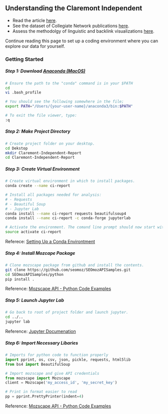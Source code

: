 ## Understanding the Claremont Independent

* Read the article [here]().
* See the dataset of Collegiate Network publications [here]().
* Assess the methodolgy of linguistic and backlink visualizations [here]().

Continue reading this page to set up a coding environment where you can explore our data for yourself.

### Getting Started

##### Step 1: Download [Anaconda (MacOS)](https://www.anaconda.com/download/#macos)
```bash
# Ensure the path to the "conda" command is in your $PATH
cd
vi .bash_profile

# You should see the following somewhere in the file;
export PATH="/Users/{your-user-name}/anaconda3/bin:$PATH"

# To exit the file viewer, type:
:q
```

##### Step 2: Make Project Directory
```bash
# Create project folder on your desktop.
cd Dekstop
mkdir Claremont-Independent-Report
cd Claremont-Independent-Report
```

##### Step 3: Create Virtual Environment
```bash
# Create virtual environment in which to install packages.
conda create --name ci-report

# Install all packages needed for analysis:
# - Requests
# - Beautiful Soup
# - Jupyter Lab
conda install --name ci-report requests beautifulsoup4
conda install --name ci-report -c conda-forge jupyterlab

# Activate the environment. The comand line prompt should now start with (ci-report).
source activate ci-report
```
Referece: [Setting Up a Conda Environtment](https://conda.io/docs/user-guide/getting-started.html)

##### Step 4: Install Mozcape Package
```bash
# Clone mozscape package from github and install the contents.
git clone https://github.com/seomoz/SEOmozAPISamples.git
cd SEOmozAPISamples/python
pip install .
```
Reference: [Mozscape API - Python Code Examples](https://github.com/seomoz/SEOmozAPISamples/tree/master/python)


##### Step 5: Launch Jupyter Lab
```bash
# Go back to root of project folder and launch jupyter.
cd ../..
jupyter lab
```
Reference: [Jupyter Documenation](http://jupyterlab.readthedocs.io/en/latest/getting_started/installation.html) 

##### Step 6: Import Necessary Libaries
```python
# Imports for python code to function properly
import pprint, os, csv, json, pickle, requests, html5lib
from bs4 import BeautifulSoup

# Import mozscape and give API credentials
from mozscape import Mozscape
client = Mozscape('my_access_id', 'my_secret_key')

# Print in format easier to read
pp = pprint.PrettyPrinter(indent=4)
```
Reference: [Mozscape API - Python Code Examples](https://github.com/seomoz/SEOmozAPISamples/tree/master/python)